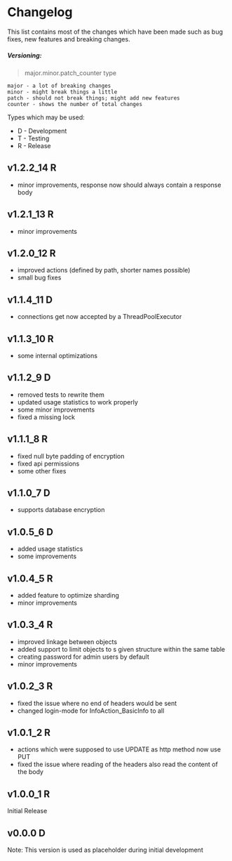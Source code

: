# Changelog
This list contains most of the changes which have been made such as bug fixes, new features and breaking changes.

##### Versioning:
> major.minor.patch_counter type

```
major - a lot of breaking changes  
minor - might break things a little  
patch - should not break things; might add new features  
counter - shows the number of total changes
```

Types which may be used:
- D - Development
- T - Testing
- R - Release

## v1.2.2_14 R
- minor improvements, response now should always contain a response body
## v1.2.1_13 R
- minor improvements
## v1.2.0_12 R
- improved actions (defined by path, shorter names possible)
- small bug fixes
## v1.1.4_11 D
- connections get now accepted by a ThreadPoolExecutor
## v1.1.3_10 R
- some internal optimizations
## v1.1.2_9 D
- removed tests to rewrite them
- updated usage statistics to work properly
- some minor improvements
- fixed a missing lock
## v1.1.1_8 R
- fixed null byte padding of encryption
- fixed api permissions
- some other fixes
## v1.1.0_7 D
- supports database encryption
## v1.0.5_6 D
- added usage statistics
- some improvements
## v1.0.4_5 R
- added feature to optimize sharding
- minor improvements
## v1.0.3_4 R
- improved linkage between objects
- added support to limit objects to s given structure within the same table
- creating password for admin users by default
- minor improvements
## v1.0.2_3 R
- fixed the issue where no end of headers would be sent
- changed login-mode for InfoAction_BasicInfo to all
## v1.0.1_2 R
- actions which were supposed to use UPDATE as http method now use PUT
- fixed the issue where reading of the headers also read the content of the body
## v1.0.0_1 R
Initial Release
## v0.0.0 D
Note: This version is used as placeholder during initial development
